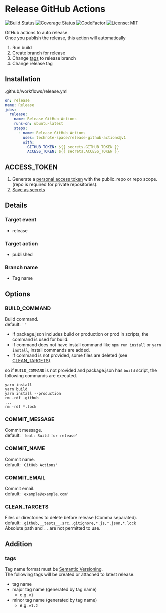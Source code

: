# Release GitHub Actions

[![Build Status](https://github.com/technote-space/release-github-actions/workflows/Build/badge.svg)](https://github.com/technote-space/release-github-actions/actions)
[![Coverage Status](https://coveralls.io/repos/github/technote-space/release-github-actions/badge.svg?branch=master)](https://coveralls.io/github/technote-space/release-github-actions?branch=master)
[![CodeFactor](https://www.codefactor.io/repository/github/technote-space/release-github-actions/badge)](https://www.codefactor.io/repository/github/technote-space/release-github-actions)
[![License: MIT](https://img.shields.io/badge/License-MIT-blue.svg)](https://github.com/technote-space/release-github-actions/blob/master/LICENSE)

GitHub actions to auto release.  
Once you publish the release, this action will automatically
1. Run build
1. Create branch for release
1. Change [tags](#tags) to release branch
1. Change release tag

## Installation
.github/workflows/release.yml
```yaml
on: release
name: Release
jobs:
  release:
    name: Release GitHub Actions
    runs-on: ubuntu-latest
    steps:
      - name: Release GitHub Actions
        uses: technote-space/release-github-actions@v1
        with:
          GITHUB_TOKEN: ${{ secrets.GITHUB_TOKEN }}
          ACCESS_TOKEN: ${{ secrets.ACCESS_TOKEN }}
```

## ACCESS_TOKEN
1. Generate a [personal access token](https://help.github.com/en/articles/creating-a-personal-access-token-for-the-command-line) with the public_repo or repo scope.
(repo is required for private repositories).  
1. [Save as secrets](https://help.github.com/en/articles/virtual-environments-for-github-actions#creating-and-using-secrets-encrypted-variables)

## Details
### Target event
- release
### Target action
- published
### Branch name
- Tag name

## Options
### BUILD_COMMAND
Build command.  
default: `''`  
- If package.json includes build or production or prod in scripts, the command is used for build.  
- If command does not have install command like `npm run install` or `yarn install`, install commands are added.  
- If command is not provided, some files are deleted (see [CLEAN_TARGETS](#clean_targets)).

so if `BUILD_COMMAND` is not provided and package.json has `build` script,
the following commands are executed.
```shell
yarn install
yarn build
yarn install --production
rm -rdf .github
...
rm -rdf *.lock
```

### COMMIT_MESSAGE
Commit message.  
default: `'feat: Build for release'`

### COMMIT_NAME
Commit name.  
default: `'GitHub Actions'`

### COMMIT_EMAIL
Commit email.  
default: `'example@example.com'`

### CLEAN_TARGETS
Files or directories to delete before release (Comma separated).  
default: `.github,__tests__,src,.gitignore,*.js,*.json,*.lock`  
Absolute path and `..` are not permitted to use.

## Addition
### tags 
Tag name format must be [Semantic Versioning](https://semver.org/).  
The following tags will be created or attached to latest release.
- tag name
- major tag name (generated by tag name)
  - e.g. `v1`
- minor tag name (generated by tag name)
  - e.g. `v1.2`

